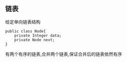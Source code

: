 ##   链表


给定单向链表结构

```
public class Node{
    private Integer data;
    private Node next;
}
```

有两个有序的链表,合并两个链表,保证合并后的链表依然有序